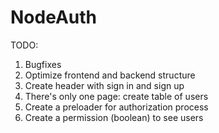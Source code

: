 # NodeAuth

TODO:
1) Bugfixes
2) Optimize frontend and backend structure
3) Create header with sign in and sign up
4) There's only one page: create table of users
5) Create a preloader for authorization process
6) Create a permission (boolean) to see users
